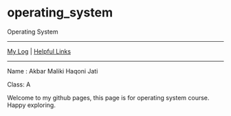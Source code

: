 # operating_system
Operating System
***
[My Log](TXT) | [Helpful Links](LINKS)
***
Name : Akbar Maliki Haqoni Jati

Class: A

Welcome to my github pages, this page is for operating system course. Happy exploring. 
